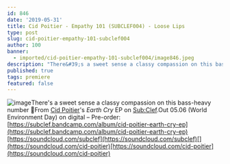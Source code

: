 ```yaml
---
id: 846
date: '2019-05-31'
title: Cid Poitier - Empathy 101 (SUBCLEF004) - Loose Lips
type: post
slug: cid-poitier-empathy-101-subclef004
author: 100
banner:
  - imported/cid-poitier-empathy-101-subclef004/image846.jpeg
description: "There&#39;s a sweet sense a classy compassion on this bass-heavy number \U0001F642 From Cid Poitier&#39;s Earth Cry EP on Sub:Clef. Out 05.06 (World Environment Day) on digital &#8211; Pre-order: https://subclef.bandcamp.com/album/cid-poitier-earth-cry-ep https://soundcloud.com/subclef https://soundcloud.com/cid-poitier [...]Read More..."
published: true
tags: premiere
featured: false
---
```

![image](../imported/cid-poitier-empathy-101-subclef004/image846.jpeg)There's a sweet sense a classy compassion on this bass-heavy number 🙂From [Cid Poitier](https://www.discogs.com/artist/5180953-Cid-Poitier)'s _Earth Cry_ EP on [Sub:Clef](http://www.subclef.co.uk).Out 05.06 (World Environment Day) on digital – Pre-order: [](https://subclef.bandcamp.com/album/cid-poitier-earth-cry-ep)[https://subclef.bandcamp.com/album/cid-poitier-earth-cry-ep](https://subclef.bandcamp.com/album/cid-poitier-earth-cry-ep)[https://soundcloud.com/subclef](https://soundcloud.com/subclef)[](https://soundcloud.com/cid-poitier)[https://soundcloud.com/cid-poitier](https://soundcloud.com/cid-poitier)